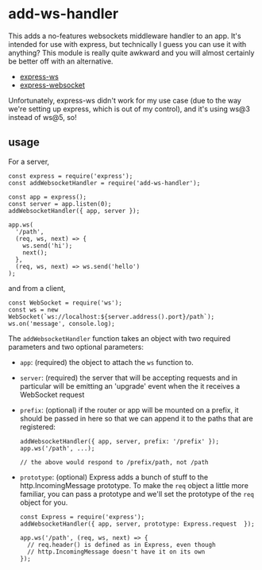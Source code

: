 # add-ws-handler

This adds a no-features websockets middleware handler to an app. It's
intended for use with express, but technically I guess you can use it
with anything? This module is really quite awkward and you will almost
certainly be better off with an alternative.

- [express-ws](https://github.com/HenningM/express-ws)
- [express-websocket](https://github.com/olalonde/express-websocket)

Unfortunately, express-ws didn't work for my use case (due to the way
we're setting up express, which is out of my control), and it's using
ws@3 instead of ws@5, so!

## usage

For a server,

```node
const express = require('express');
const addWebsocketHandler = require('add-ws-handler');

const app = express();
const server = app.listen(0);
addWebsocketHandler({ app, server });

app.ws(
  '/path',
  (req, ws, next) => {
    ws.send('hi');
    next();
  },
  (req, ws, next) => ws.send('hello')
);
```

and from a client,

```node
const WebSocket = require('ws');
const ws = new WebSocket(`ws://localhost:${server.address().port}/path`);
ws.on('message', console.log);
```

The `addWebsocketHandler` function takes an object with two required
parameters and two optional parameters:

- `app`: (required) the object to attach the `ws` function to.
- `server`: (required) the server that will be accepting requests and in
  particular will be emitting an 'upgrade' event when the it receives
  a WebSocket request
- `prefix`: (optional) if the router or app will be mounted on a prefix, it
  should be passed in here so that we can append it to the paths that
  are registered:

  ```node
  addWebsocketHandler({ app, server, prefix: '/prefix' });
  app.ws('/path', ...);

  // the above would respond to /prefix/path, not /path
  ```

- `prototype`: (optional) Express adds a bunch of stuff to the
  http.IncomingMessage prototype. To make the `req` object a little
  more familiar, you can pass a prototype and we'll set the prototype
  of the `req` object for you.

  ```node
  const Express = require('express');
  addWebsocketHandler({ app, server, prototype: Express.request  });

  app.ws('/path', (req, ws, next) => {
    // req.header() is defined as in Express, even though
    // http.IncomingMessage doesn't have it on its own
  });
  ```
